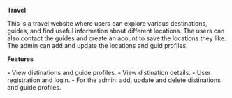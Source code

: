 **Travel**

This is a travel website where users can explore various destinations, guides, and find useful information about different locations.
The users can also contact the guides and create an acount to save the locations they like.
The admin can add and update the locations and guid profiles.

**Features**

**-** View distinations and guide profiles.
**-** View distination details.
**-** User registration and login.
**-** For the admin: add, update and delete distinations and guide profiles.

